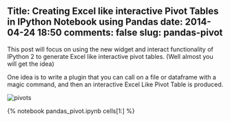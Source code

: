 Title: Creating Excel like interactive Pivot Tables in IPython Notebook using Pandas
date: 2014-04-24 18:50
comments: false
slug: pandas-pivot
---

<!-- PELICAN_BEGIN_SUMMARY -->
This post will focus on using the new widget and interact functionality of IPython 2 to generate Excel like interactive pivot tables. (Well almost you will get the idea)

One idea is to write a plugin that you can call on a file or dataframe with a magic command, and then an interactive Excel Like Pivot Table is produced.


![pivots]({filename}/images/pivots.gif)


<!-- PELICAN_END_SUMMARY -->

{% notebook pandas_pivot.ipynb cells[1:] %}

